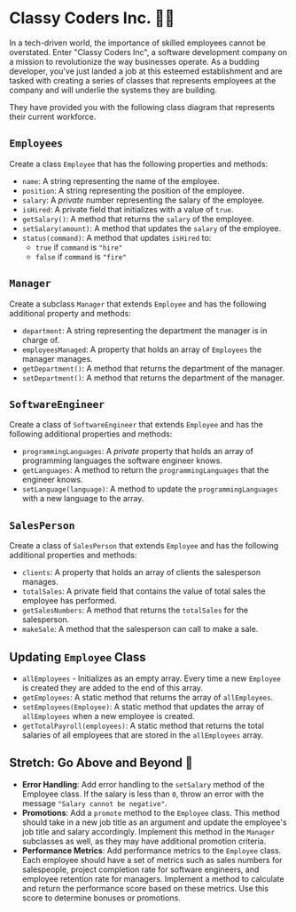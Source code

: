 # Classy Coders Inc. 👩‍💻

In a tech-driven world, the importance of skilled employees cannot be overstated. Enter "Classy Coders Inc", a software development company on a mission to revolutionize the way businesses operate. As a budding developer, you've just landed a job at this esteemed establishment and are tasked with creating a series of classes that represents employees at the company and will underlie the systems they are building.

They have provided you with the following class diagram that represents their current workforce.

## `Employees`

Create a class `Employee` that has the following properties and methods:
- `name`: A string representing the name of the employee.
- `position`: A string representing the position of the employee.
- `salary`: A *private* number representing the salary of the employee.
- `isHired`: A private field that initializes with a value of `true`.
- `getSalary()`: A method that returns the `salary` of the employee.
- `setSalary(amount)`: A method that updates the `salary` of the employee.
- `status(command)`: A method that updates `isHired` to:
    - `true` if `command` is `"hire"`
    - `false` if `command` is `"fire"`

## `Manager`

Create a subclass `Manager` that extends `Employee` and has the following additional property and methods:
- `department`: A string representing the department the manager is in charge of.
- `employeesManaged`: A property that holds an array of `Employees` the manager manages.
- `getDepartment()`: A method that returns the department of the manager.
- `setDepartment()`: A method that returns the department of the manager.

## `SoftwareEngineer`

Create a class of `SoftwareEngineer` that extends `Employee` and has the following additional properties and methods:
- `programmingLanguages`: A *private* property that holds an array of programming languages the software engineer knows.
- `getLanguages`: A method to return the `programmingLanguages` that the engineer knows.
- `setLanguage(language)`: A method to update the `programmingLanguages` with a new language to the array.


## `SalesPerson`

Create a class of `SalesPerson` that extends `Employee` and has the following additional properties and methods:
- `clients`: A property that holds an array of clients the salesperson manages.
- `totalSales`: A private field that contains the value of total sales the employee has performed.
- `getSalesNumbers`: A method that returns the `totalSales` for the salesperson.
- `makeSale`: A method that the salesperson can call to make a sale.

## Updating `Employee` Class
- `allEmployees` - Initializes as an empty array. Every time a new `Employee` is created they are added to the end of this array.
- `getEmployees`: A static method that returns the array of `allEmployees`.
- `setEmployees(Employee)`: A static method that updates the array of `allEmployees` when a new employee is created.
- `getTotalPayroll(employees)`: A static method that returns the total salaries of all employees that are stored in the `allEmployees` array.

## Stretch: Go Above and Beyond 🚀
- **Error Handling**: Add error handling to the `setSalary` method of the Employee class. If the salary is less than `0`, throw an error with the message `"Salary cannot be negative"`.
- **Promotions**: Add a `promote` method to the `Employee` class. This method should take in a new job title as an argument and update the employee's job title and salary accordingly. Implement this method in the `Manager` subclasses as well, as they may have additional promotion criteria.
- **Performance Metrics**: Add performance metrics to the `Employee` class. Each employee should have a set of metrics such as sales numbers for salespeople, project completion rate for software engineers, and employee retention rate for managers. Implement a method to calculate and return the performance score based on these metrics. Use this score to determine bonuses or promotions.